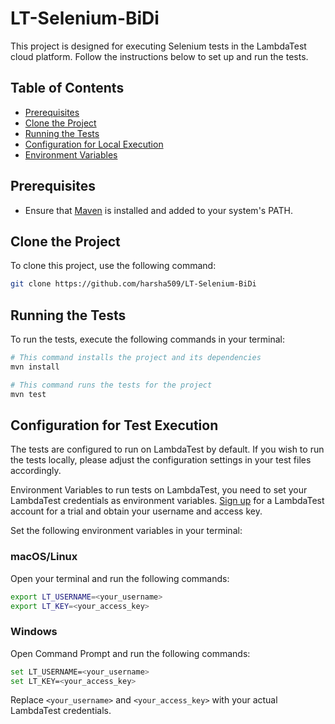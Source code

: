 # LT-Selenium-BiDi

This project is designed for executing Selenium tests in the LambdaTest cloud platform. 
Follow the instructions below to set up and run the tests.

## Table of Contents

- [Prerequisites](#prerequisites)
- [Clone the Project](#clone-the-project)
- [Running the Tests](#running-the-tests)
- [Configuration for Local Execution](#configuration-for-local-execution)
- [Environment Variables](#environment-variables)

## Prerequisites

- Ensure that [Maven](https://maven.apache.org/install.html) is installed and added to your system's PATH.

## Clone the Project

To clone this project, use the following command:

```bash
git clone https://github.com/harsha509/LT-Selenium-BiDi
```

## Running the Tests

To run the tests, execute the following commands in your terminal:

```bash
# This command installs the project and its dependencies
mvn install

# This command runs the tests for the project
mvn test
```

## Configuration for Test Execution

The tests are configured to run on LambdaTest by default. If you wish to run the tests locally, 
please adjust the configuration settings in your test files accordingly.

Environment Variables to run tests on LambdaTest, 
you need to set your LambdaTest credentials as 
environment variables. [Sign up](https://accounts.lambdatest.com/register)
for a LambdaTest account for a trial and obtain your username and access key.

Set the following environment variables in your terminal:
### macOS/Linux

Open your terminal and run the following commands:

```bash
export LT_USERNAME=<your_username>
export LT_KEY=<your_access_key>
```

### Windows

Open Command Prompt and run the following commands:

```bash
set LT_USERNAME=<your_username>
set LT_KEY=<your_access_key>
```

Replace `<your_username>` and `<your_access_key>` with your actual LambdaTest credentials.
